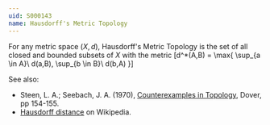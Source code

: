 ```yaml
---
uid: S000143
name: Hausdorff's Metric Topology
---
```

For any metric space $(X,d)$, Hausdorff's Metric Topology is the set of all closed and bounded subsets of $X$ with the metric \[d^*(A,B) = \max\{ \sup_{a \in A}\ d(a,B), \sup_{b \in B}\ d(b,A) \}\]

See also:

* Steen, L. A.; Seebach, J. A. (1970), [Counterexamples in Topology](http://books.google.com/books/about/Counterexamples_in_Topology.html?id=DkEuGkOtSrUC), Dover, pp 154-155.
* [Hausdorff distance](http://en.wikipedia.org/wiki/Hausdorff_distance) on Wikipedia.


